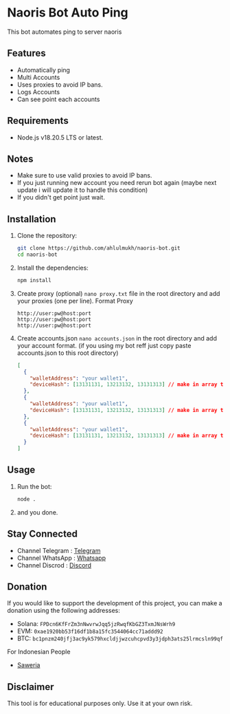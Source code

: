 # Naoris Bot Auto Ping

This bot automates ping to server naoris

## Features

- Automatically ping
- Multi Accounts
- Uses proxies to avoid IP bans.
- Logs Accounts
- Can see point each accounts

## Requirements

- Node.js v18.20.5 LTS or latest.

## Notes

- Make sure to use valid proxies to avoid IP bans.
- If you just running new account you need rerun bot again (maybe next update i will update it to handle this condition)
- If you didn't get point just wait.

## Installation

1. Clone the repository:

   ```sh
   git clone https://github.com/ahlulmukh/naoris-bot.git
   cd naoris-bot
   ```

2. Install the dependencies:

   ```sh
   npm install
   ```

3. Create proxy (optional) `nano proxy.txt` file in the root directory and add your proxies (one per line).
   Format Proxy

   ```
   http://user:pw@host:port
   http://user:pw@host:port
   http://user:pw@host:port
   ```

4. Create accounts.json `nano accounts.json` in the root directory and add your account format. (if you using my bot reff just copy paste accounts.json to this root directory)

   ```json
   [
     {
       "walletAddress": "your wallet1",
       "deviceHash": [13131131, 13213132, 13131313] // make in array to using multi devices
     },
     {
       "walletAddress": "your wallet1",
       "deviceHash": [13131131, 13213132, 13131313] // make in array to using multi devices
     },
     {
       "walletAddress": "your wallet1",
       "deviceHash": [13131131, 13213132, 13131313] // make in array to using multi devices
     }
   ]
   ```

## Usage

1. Run the bot:

   ```sh
   node .
   ```

2. and you done.

## Stay Connected

- Channel Telegram : [Telegram](https://t.me/elpuqus)
- Channel WhatsApp : [Whatsapp](https://whatsapp.com/channel/0029VavBRhGBqbrEF9vxal1R)
- Channel Discrod : [Discord](https://discord.gg/uKM4UCAccY)

## Donation

If you would like to support the development of this project, you can make a donation using the following addresses:

- Solana: `FPDcn6KfFrZm3nNwvrwJqq5jzRwqfKbGZ3TxmJNsWrh9`
- EVM: `0xae1920bb53f16df1b8a15fc3544064cc71addd92`
- BTC: `bc1pnzm240jfj3ac9yk579hxcldjjwzcuhcpvd3y3jdph3ats25lrmcsln99qf`

For Indonesian People

- [Saweria](https://saweria.co/ahlulmukh)

## Disclaimer

This tool is for educational purposes only. Use it at your own risk.
